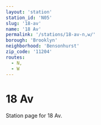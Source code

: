 ```yaml
---
layout: 'station'
station_id: 'N05'
slug: '18-av'
name: '18 Av'
permalink: '/stations/18-av-n,w/'
borough: 'Brooklyn'
neighborhood: 'Bensonhurst'
zip_code: '11204'
routes:
  - N,
  - W
---
```

# 18 Av

Station page for 18 Av.
